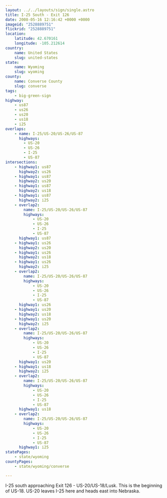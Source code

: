 ```yaml
---
layout: ../../layouts/sign/single.astro
title: I-25 South - Exit 126
date: 2008-05-16 12:16:42 +0000 +0000
imageid: "2528889751"
flickrid: "2528889751"
location:
    latitude: 42.670161
    longitude: -105.212614
country:
    name: United States
    slug: united-states
state:
    name: Wyoming
    slug: wyoming
county:
    name: Converse County
    slug: converse
tags:
    - big-green-sign
highway:
    - us87
    - us26
    - us20
    - us18
    - i25
overlaps:
    - name: I-25/US-20/US-26/US-87
      highways:
        - US-20
        - US-26
        - I-25
        - US-87
intersections:
    - highway1: us87
      highway2: us26
    - highway1: us87
      highway2: us20
    - highway1: us87
      highway2: us18
    - highway1: us87
      highway2: i25
    - overlap2:
        name: I-25/US-20/US-26/US-87
        highways:
            - US-20
            - US-26
            - I-25
            - US-87
      highway1: us87
    - highway1: us26
      highway2: us20
    - highway1: us26
      highway2: us18
    - highway1: us26
      highway2: i25
    - overlap2:
        name: I-25/US-20/US-26/US-87
        highways:
            - US-20
            - US-26
            - I-25
            - US-87
      highway1: us26
    - highway1: us20
      highway2: us18
    - highway1: us20
      highway2: i25
    - overlap2:
        name: I-25/US-20/US-26/US-87
        highways:
            - US-20
            - US-26
            - I-25
            - US-87
      highway1: us20
    - highway1: us18
      highway2: i25
    - overlap2:
        name: I-25/US-20/US-26/US-87
        highways:
            - US-20
            - US-26
            - I-25
            - US-87
      highway1: us18
    - overlap2:
        name: I-25/US-20/US-26/US-87
        highways:
            - US-20
            - US-26
            - I-25
            - US-87
      highway1: i25
statePages:
    - state/wyoming
countyPages:
    - state/wyoming/converse

---
```

I-25 south approaching Exit  126 - US-20/US-18/Lusk.  This is the beginning of US-18.  US-20 leaves I-25 here and heads east  into Nebraska.